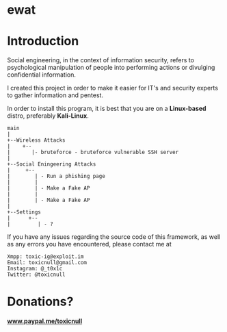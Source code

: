 # ewat

# Introduction

Social engineering, in the context of information security, refers to psychological manipulation of people into performing actions or divulging confidential information.

I created this project in order to make it easier for IT's and security experts to gather information and pentest.

In order to install this program, it is best that you are on a __Linux-based__ distro, preferably __Kali-Linux__.

    main
    |
    +--Wireless Attacks
    |    +--
    |       |- bruteforce - bruteforce vulnerable SSH server
    |
    +--Social Eningeering Attacks
    |     +--
    |        | - Run a phishing page 
    |        |
    |        | - Make a Fake AP
    |        |
    |        | - Make a Fake AP
    |
    +--Settings
    |      +--
    |         | - ?



If you have any issues regarding the source code of this framework, as well as any errors you have encountered, please contact me at 

    Xmpp: toxic-ig@exploit.im
    Email: toxicnull@gmail.com
    Instagram: @_t0x1c
    Twitter: @toxicnull









# Donations?
#### www.paypal.me/toxicnull
